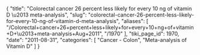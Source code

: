 {
  "title": "Colorectal cancer 26 percent less likely for every 10 ng of vitamin D \u2013 meta-analysis",
  "slug": "colorectal-cancer-26-percent-less-likely-for-every-10-ng-of-vitamin-d-meta-analysis",
  "aliases": [
    "/Colorectal+cancer+26+percent+less+likely+for+every+10+ng+of+vitamin+D+\u2013+meta-analysis+Aug+2011",
    "/1970"
  ],
  "tiki_page_id": 1970,
  "date": "2011-08-31",
  "categories": [
    "Cancer - Colon",
    "Meta-analysis of Vitamin D"
  ]
}

